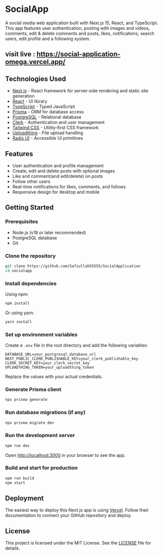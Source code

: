 # SocialApp

A social media web application built with Next.js 15, React, and TypeScript. This app features user authentication, posting with images and videos, comments, edit & delete comments and posts, likes, notifications, search users, edit profile and a following system.

## visit live : https://social-application-omega.vercel.app/
## Technologies Used

- [Next.js](https://nextjs.org) - React framework for server-side rendering and static site generation
- [React](https://reactjs.org) - UI library
- [TypeScript](https://www.typescriptlang.org) - Typed JavaScript
- [Prisma](https://www.prisma.io) - ORM for database access
- [PostgreSQL](https://www.postgresql.org) - Relational database
- [Clerk](https://clerk.com) - Authentication and user management
- [Tailwind CSS](https://tailwindcss.com) - Utility-first CSS framework
- [Uploadthing](https://uploadthing.com) - File upload handling
- [Radix UI](https://www.radix-ui.com) - Accessible UI primitives

## Features

- User authentication and profile management
- Create, edit and delete posts with optional images
- Like and comment(and edit/delete) on posts
- Follow other users
- Real-time notifications for likes, comments, and follows
- Responsive design for desktop and mobile

## Getting Started

### Prerequisites

- Node.js (v18 or later recommended)
- PostgreSQL database
- Git

### Clone the repository

```bash
git clone https://github.com/Safiullah55555/SocialApplication
cd socialapp
```

### Install dependencies

Using npm:

```bash
npm install
```

Or using yarn:

```bash
yarn install
```

### Set up environment variables

Create a `.env` file in the root directory and add the following variables:

```env
DATABASE_URL=your_postgresql_database_url
NEXT_PUBLIC_CLERK_PUBLISHABLE_KEY=your_clerk_publishable_key
CLERK_SECRET_KEY=your_clerk_secret_key
UPLOADTHING_TOKEN=your_uploadthing_token
```

Replace the values with your actual credentials.

### Generate Prisma client

```bash
npx prisma generate
```

### Run database migrations (if any)

```bash
npx prisma migrate dev
```

### Run the development server

```bash
npm run dev
```

Open [http://localhost:3000](http://localhost:3000) in your browser to see the app.

### Build and start for production

```bash
npm run build
npm start
```

## Deployment

The easiest way to deploy this Next.js app is using [Vercel](https://vercel.com). Follow their documentation to connect your GitHub repository and deploy.


## License

This project is licensed under the MIT License. See the [LICENSE](./LICENSE) file for details.
